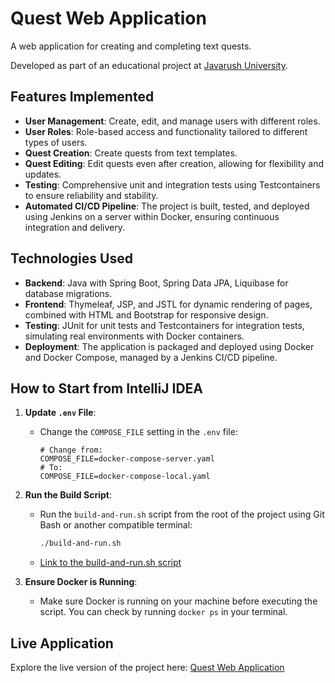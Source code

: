 # Quest Web Application

A web application for creating and completing text quests.

Developed as part of an educational project at [Javarush University](https://javarush.com/university).

## Features Implemented

- **User Management**: Create, edit, and manage users with different roles.
- **User Roles**: Role-based access and functionality tailored to different types of users.
- **Quest Creation**: Create quests from text templates.
- **Quest Editing**: Edit quests even after creation, allowing for flexibility and updates.
- **Testing**: Comprehensive unit and integration tests using Testcontainers to ensure reliability and stability.
- **Automated CI/CD Pipeline**: The project is built, tested, and deployed using Jenkins on a server within Docker, ensuring continuous integration and delivery.

## Technologies Used

- **Backend**: Java with Spring Boot, Spring Data JPA, Liquibase for database migrations.
- **Frontend**: Thymeleaf, JSP, and JSTL for dynamic rendering of pages, combined with HTML and Bootstrap for responsive design.
- **Testing**: JUnit for unit tests and Testcontainers for integration tests, simulating real environments with Docker containers.
- **Deployment**: The application is packaged and deployed using Docker and Docker Compose, managed by a Jenkins CI/CD pipeline.

## How to Start from IntelliJ IDEA

1. **Update `.env` File**:
    - Change the `COMPOSE_FILE` setting in the `.env` file:
      ```plaintext
      # Change from:
      COMPOSE_FILE=docker-compose-server.yaml
      # To:
      COMPOSE_FILE=docker-compose-local.yaml
      ```
2. **Run the Build Script**:
    - Run the `build-and-run.sh` script from the root of the project using Git Bash or another compatible terminal:
      ```bash
      ./build-and-run.sh
      ```
    - [Link to the build-and-run.sh script](./build-and-run.sh)

3. **Ensure Docker is Running**:
    - Make sure Docker is running on your machine before executing the script. You can check by running `docker ps` in your terminal.

## Live Application

Explore the live version of the project here: [Quest Web Application](https://quests-app.shubchynskyi.pp.ua)